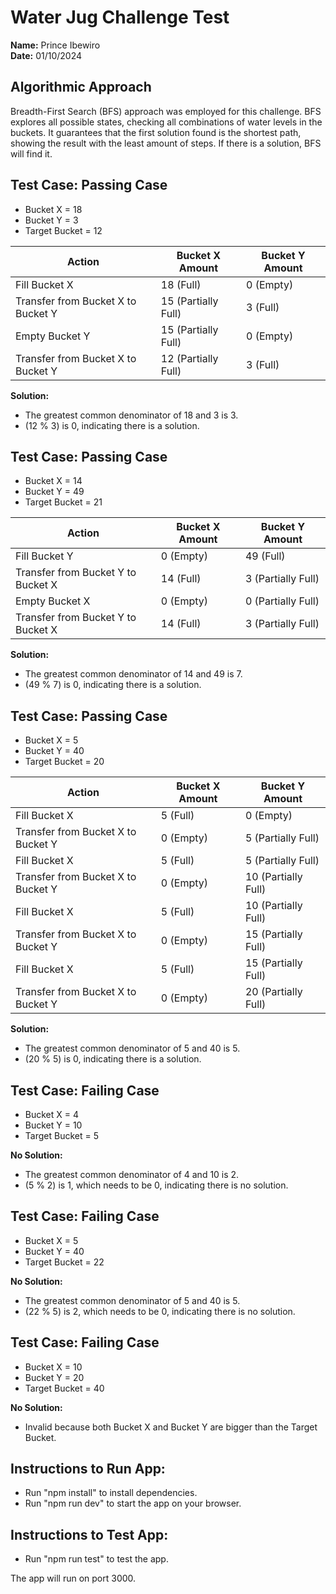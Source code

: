 # Water Jug Challenge Test
**Name:** Prince Ibewiro  
**Date:** 01/10/2024  

## Algorithmic Approach
Breadth-First Search (BFS) approach was employed for this challenge. BFS explores all possible states, checking all combinations of water levels in the buckets. It guarantees that the first solution found is the shortest path, showing the result with the least amount of steps. If there is a solution, BFS will find it.

## Test Case: Passing Case
- Bucket X = 18
- Bucket Y = 3
- Target Bucket = 12

| Action                                | Bucket X Amount     | Bucket Y Amount   |
| ------------------------------------- | ------------------- | ------------------ |
| Fill Bucket X                         | 18 (Full)           | 0 (Empty)          |
| Transfer from Bucket X to Bucket Y    | 15 (Partially Full) | 3 (Full)           |
| Empty Bucket Y                        | 15 (Partially Full) | 0 (Empty)          |
| Transfer from Bucket X to Bucket Y    | 12 (Partially Full) | 3 (Full)           |

**Solution:**
- The greatest common denominator of 18 and 3 is 3.
- (12 % 3) is 0, indicating there is a solution.

## Test Case: Passing Case
- Bucket X = 14
- Bucket Y = 49
- Target Bucket = 21

| Action                                | Bucket X Amount        | Bucket Y Amount        |
| ------------------------------------- | ---------------------- | ---------------------- |
| Fill Bucket Y                         | 0 (Empty)              | 49 (Full)              |
| Transfer from Bucket Y to Bucket X    | 14 (Full)              | 3 (Partially Full)     |
| Empty Bucket X                        | 0 (Empty)              | 0 (Partially Full)     |
| Transfer from Bucket Y to Bucket X    | 14 (Full)              | 3 (Partially Full)     |

**Solution:**
- The greatest common denominator of 14 and 49 is 7.
- (49 % 7) is 0, indicating there is a solution.

## Test Case: Passing Case
- Bucket X = 5
- Bucket Y = 40
- Target Bucket = 20

| Action                                | Bucket X Amount       | Bucket Y Amount       |
| ------------------------------------- | --------------------- | --------------------- |
| Fill Bucket X                         | 5 (Full)              | 0 (Empty)             |
| Transfer from Bucket X to Bucket Y    | 0 (Empty)             | 5 (Partially Full)    |
| Fill Bucket X                         | 5 (Full)              | 5 (Partially Full)    |
| Transfer from Bucket X to Bucket Y    | 0 (Empty)             | 10 (Partially Full)   |
| Fill Bucket X                         | 5 (Full)              | 10 (Partially Full)  |
| Transfer from Bucket X to Bucket Y    | 0 (Empty)             | 15 (Partially Full)  |
| Fill Bucket X                         | 5 (Full)              | 15 (Partially Full)  |
| Transfer from Bucket X to Bucket Y    | 0 (Empty)             | 20 (Partially Full)  |

**Solution:**
- The greatest common denominator of 5 and 40 is 5.
- (20 % 5) is 0, indicating there is a solution.

## Test Case: Failing Case
- Bucket X = 4
- Bucket Y = 10
- Target Bucket = 5 

**No Solution:**
- The greatest common denominator of 4 and 10 is 2.
- (5 % 2) is 1, which needs to be 0, indicating there is no solution.

## Test Case: Failing Case
- Bucket X = 5
- Bucket Y = 40
- Target Bucket = 22

**No Solution:**
- The greatest common denominator of 5 and 40 is 5.
- (22 % 5) is 2, which needs to be 0, indicating there is no solution.

## Test Case: Failing Case
- Bucket X = 10
- Bucket Y = 20
- Target Bucket = 40

**No Solution:**
- Invalid because both Bucket X and Bucket Y are bigger than the Target Bucket.

## Instructions to Run App:
- Run "npm install" to install dependencies.
- Run "npm run dev" to start the app on your browser.

## Instructions to Test App:
- Run "npm run test" to test the app.

The app will run on port 3000.
